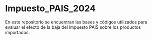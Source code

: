 # Impuesto_PAIS_2024
En este repositorio se encuentran las bases y códigos utilizados para evaluar el efecto de la baja del Impuesto PAIS sobre los productos importados.
